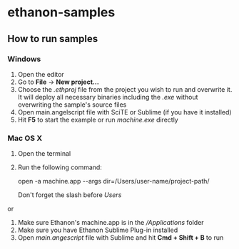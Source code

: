 ethanon-samples
===============

How to run samples
------------------

### Windows

1. Open the editor
2. Go to **File** -> **New project...**
3. Choose the *.ethproj* file from the project you wish to run and overwrite it. It will deploy all necessary binaries including the *.exe* without overwriting the sample's source files
4. Open main.angelscript file with SciTE or Sublime (if you have it installed)
5. Hit **F5** to start the example or run *machine.exe* directly

### Mac OS X

1. Open the terminal
2. Run the following command:
   
   open -a machine.app --args dir=/Users/user-name/project-path/
   
   Don't forget the slash before *Users*

or

1. Make sure Ethanon's machine.app is in the */Applications* folder
2. Make sure you have Ethanon Sublime Plug-in installed
3. Open *main.angescript* file with Sublime and hit **Cmd + Shift + B** to run